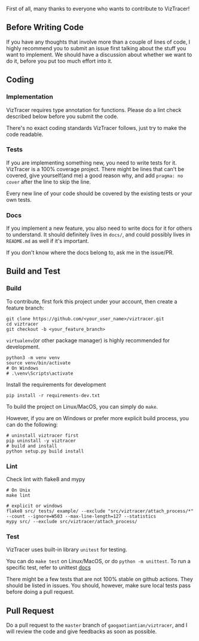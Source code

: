 
First of all, many thanks to everyone who wants to contribute to VizTracer!

## Before Writing Code

If you have any thoughts that involve more than a couple of lines of code, I highly recommend you to
submit an issue first talking about the stuff you want to implement. We should have a discussion about
whether we want to do it, before you put too much effort into it.

## Coding

### Implementation

VizTracer requires type annotation for functions. Please do a lint check described below before you
submit the code.

There's no exact coding standards VizTracer follows, just try to make the code readable.

### Tests

If you are implementing something new, you need to write tests for it. VizTracer is a 100% coverage
project. There might be lines that can't be covered, give yourself(and me) a good reason why, and
add ``pragma: no cover`` after the line to skip the line.

Every new line of your code should be covered by the existing tests or your own tests.

### Docs

If you implement a new feature, you also need to write docs for it for others to understand.
It should definitely lives in ``docs/``, and could possibly lives in ``README.md`` as well
if it's important.

If you don't know where the docs belong to, ask me in the issue/PR.

## Build and Test

### Build

To contribute, first fork this project under your account, then create a feature branch:

```
git clone https://github.com/<your_user_name>/viztracer.git
cd viztracer
git checkout -b <your_feature_branch>
```

``virtualenv``(or other package manager) is highly recommended for development.

```
python3 -m venv venv
source venv/bin/activate
# On Windows
# .\venv\Scripts\activate
```

Install the requirements for development

```
pip install -r requirements-dev.txt
```

To build the project on Linux/MacOS, you can simply do ``make``.

However, if you are on Windows or prefer more explicit build process, you can do the following:

```
# uninstall viztracer first
pip uninstall -y viztracer
# build and install
python setup.py build install
```

### Lint

Check lint with flake8 and mypy

```
# On Unix
make lint

# explicit or windows
flake8 src/ tests/ example/ --exclude "src/viztracer/attach_process/*" --count --ignore=W503 --max-line-length=127 --statistics
mypy src/ --exclude src/viztracer/attach_process/
```

### Test

VizTracer uses built-in library ``unitest`` for testing.

You can do ``make test`` on Linux/MacOS, or do ``python -m unittest``. To run a specific
test, refer to unittest [docs](https://docs.python.org/3/library/unittest.html)

There might be a few tests that are not 100% stable on github actions. They should be listed in issues.
You should, however, make sure local tests pass before doing a pull request.

## Pull Request

Do a pull request to the ``master`` branch of ``gaogaotiantian/viztracer``, and I will review the code
and give feedbacks as soon as possible.
